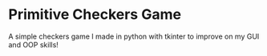 # Primitive Checkers Game
A simple checkers game I made in python with tkinter to improve on my GUI and OOP skills!
